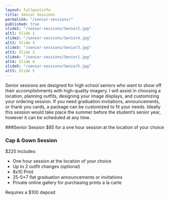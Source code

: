 ```yaml
---
layout: fullpostinfo
title: Senior Sessions
permalink: "/senior-sessions/"
published: true
slide1: "/senior-sessions/Senior2.jpg"
alt1: Slide 1
slide2: "/senior-sessions/Senior4.jpg"
alt2: Slide 3
slide3: "/senior-sessions/Senior3.jpg"
alt3: Slide 3
slide4: "/senior-sessions/Senior1.jpg"
alt4: Slide 4
slide5: "/senior-sessions/Senior5.jpg"
alt5: Slide 5
---
```


Senior sessions are designed for high school seniors who want to show off their accomplishments with high-quality imagery. I will assist in choosing a location, planning outfits, designing your image displays, and customizing your ordering session. If you need graduation invitations, announcements, or thank you cards, a package can be customized to fit your needs. Ideally this session would take place the summer before the student’s senior year, however it can be scheduled at any time. 

###Senior Session
$85 for a one hour session at the location of your choice

### Cap & Gown Session
$225
Includes:
- One hour session at the location of your choice
- Up to 2 outfit changes (optional) 
- 8x10 Print
- 25-5×7 flat graduation announcements or invitations
- Private online gallery for purchasing prints a la carte

Requires a $100 deposit



